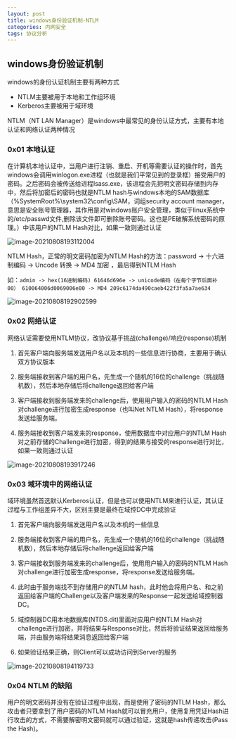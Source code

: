```yaml
---
layout: post
title: windows身份验证机制-NTLM
categories: 内网安全
tags: 协议分析
---
```




## windows身份验证机制

windows的身份认证机制主要有两种方式

+ NTLM主要被用于本地和工作组环境
+ Kerberos主要被用于域环境

NTLM（NT LAN Manager）是windows中最常见的身份认证方式，主要有本地认证和网络认证两种情况

### 0x01 本地认证

在计算机本地认证中，当用户进行注销、重启、开机等需要认证的操作时，首先windows会调用winlogon.exe进程（也就是我们平常见到的登录框）接受用户的密码。之后密码会被传送给进程lsass.exe，该进程会先把明文密码存储到内存中，然后将加密后的密码也就是NTLM hash与windows本地的SAM数据库（%SystemRoot%\system32\config\SAM，词组security account manager，意思是安全账号管理器，其作用是对windows账户安全管理，类似于linux系统中的/etc/passwd文件,删除该文件即可删除账号密码。这也是PE破解系统密码的原理。）中该用户的NTLM Hash对比，如果一致则通过认证

![image-20210808193112004](https://cdn.jsdelivr.net/gh/h3ll0haro/img@master/uPic/image-20210808193112004.png)

NTLM Hash，正常的明文密码加密为NTLM Hash的方法：password -> 十六进制编码 -> Uncode 转换 -> MD4 加密 ，最后得到NTLM Hash

如：`admin -> hex(16进制编码) 61646d696e -> unicode编码（在每个字节后面补00） 610064006d0069006e00 -> MD4 209c6174da490caeb422f3fa5a7ae634`

![image-20210808192902599](https://cdn.jsdelivr.net/gh/h3ll0haro/img@master/uPic/image-20210808192902599.png)

### 0x02 网络认证

网络认证需要使用NTLM协议，改协议基于挑战(challenge)/响应(response)机制

1. 首先客户端向服务端发送用户名以及本机的一些信息进行协商，主要用于确认双方协议版本

2. 服务端接收到客户端的用户名，先生成一个随机的16位的challenge（挑战随机数），然后本地存储后将challenge返回给客户端

3. 客户端接收到服务端发来的challenge后，使用用户输入的密码的NTLM Hash对challenge进行加密生成response（也叫Net NTLM Hash），将response发送给服务端。

4. 服务端接收到客户端发来的response，使用数据库中对应用户的NTLM Hash对之前存储的Challenge进行加密，得到的结果与接受的response进行对比，如果一致则通过认证

![image-20210808193917246](https://cdn.jsdelivr.net/gh/h3ll0haro/img@master/uPic/image-20210808193917246.png)

### 0x03 域环境中的网络认证

域环境虽然首选默认Kerberos认证，但是也可以使用NTLM来进行认证，其认证过程与工作组差异不大，区别主要是最终在域控DC中完成验证

1. 首先客户端向服务端发送用户名以及本机的一些信息

2. 服务端接收到客户端的用户名，先生成一个随机的16位的challenge（挑战随机数），然后本地存储后将challenge返回给客户端

3. 客户端接收到服务端发来的challenge后，使用用户输入的密码的NTLM Hash对challenge进行加密生成response，将response发送给服务端。

4. 此时由于服务端找不到存储用户的NTLM hash，此时他会将用户名、和之前返回给客户端的Challenge以及客户端发来的Response一起发送给域控制器DC。

5. 域控制器DC用本地数据库(NTDS.dit)里面对应用户的NTLM Hash对challenge进行加密，并将结果与Response对比，然后将验证结果返回给服务端，并由服务端将结果消息返回给客户端

6. 如果验证结果正确，则Client可以成功访问到Server的服务

![image-20210808194119733](https://cdn.jsdelivr.net/gh/h3ll0haro/img@master/uPic/image-20210808194119733.png)

### 0x04 NTLM 的缺陷

用户的明文密码并没有在验证过程中出现，而是使用了密码的NTLM Hash，那么攻击者只要拿到了用户密码的NTLM Hash就可以冒充用户，使用复用凭证Hash进行攻击的方式，不需要解密明文密码就可以通过验证，这就是hash传递攻击(Pass the Hash)。